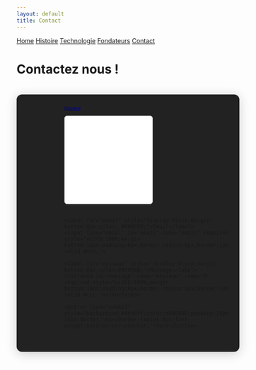 ```yaml
---
layout: default
title: Contact
---
```


<div class="background" style="background-image: url('{{ site.baseurl }}/assets/images/bg1.jpg');">
      <div class="nav-links">
    <a href="{{ site.baseurl }}">Home</a>
    <a href="{{ site.baseurl }}/about.html">Histoire</a>
    <a href="{{ site.baseurl }}/projects.html">Technologie</a>
    <a href="{{ site.baseurl }}/gallery.html">Fondateurs</a>
    <a href="{{ site.baseurl }}/contact.html">Contact</a>
  </div>
  <h1>Contactez nous !</h1>
</div>

<div style="display: flex; align-items: stretch; max-width: 900px; margin: 40px auto; background: #222; border-radius: 12px; overflow: hidden; box-shadow: 0 4px 24px #0003; font-family: 'Heiti TC', sans-serif;">
  
  <!-- Image on the left -->
  <div style="flex: 1; background: url('https://source.unsplash.com/400x400/?brain,technology') center/cover no-repeat;">
  </div>

  <!-- Your original form on the right -->
  <form id="contact-form" style="flex: 1; padding: 24px;">
    <label for="name" style="display:block;margin-bottom:8px;color: #00008B;">Name</label>
    <input 
  type="text" 
  id="name" 
  name="name" 
  required 
  style="
    width: 200px; 
    height: 200px; 
    margin-bottom: 16px; 
    padding: 8px; 
    border-radius: 6px; 
    border: 1px solid #ccc; 
    background-color: white;
    color: black;
  ">

    <label for="email" style="display:block;margin-bottom:8px;color: #00008B;">Email</label>
    <input type="email" id="email" name="email" required style="width:100%;margin-bottom:16px;padding:8px;border-radius:6px;border:1px solid #ccc;">

    <label for="message" style="display:block;margin-bottom:8px;color:#00008B;">Message</label>
    <textarea id="message" name="message" rows="5" required style="width:100%;margin-bottom:16px;padding:8px;border-radius:6px;border:1px solid #ccc;"></textarea>

    <button type="submit" style="background:#4da6ff;color:#00008B;padding:10px 24px;border:none;border-radius:6px;font-weight:bold;cursor:pointer;">Send</button>
  </form>
</div>
</form>
